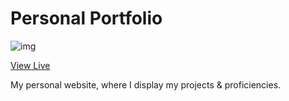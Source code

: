 # Personal Portfolio

![img](https://user-images.githubusercontent.com/18350557/176930938-fc5fab09-c45c-4c4c-a85a-0a3cdd9a4e81.png)

[View Live](https://paytonpierce.dev/)

My personal website, where I display my projects & proficiencies. 
